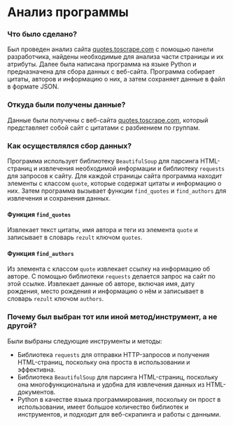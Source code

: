 **Анализ программы**
=====================

### Что было сделано?
Был проведен анализ сайта [quotes.toscrape.com](http://quotes.toscrape.com) с помощью панели разработчика, найдены необходимые для анализа части страницы и их атрибуты. 
Далее была написана программа на языке Python и предназначена для сбора данных с веб-сайта. Программа собирает цитаты, авторов и информацию о них, а затем сохраняет данные в файл в формате JSON.

### Откуда были получены данные?

Данные были получены с веб-сайта [quotes.toscrape.com](http://quotes.toscrape.com), который представляет собой сайт с цитатами с разбиением по группам.

### Как осуществлялся сбор данных?

Программа использует библиотеку `BeautifulSoup` для парсинга HTML-страниц и извлечения необходимой информации и библиотеку `requests` для запросов к сайту. 
Для каждой страницы сайта программа находит элементы с классом `quote`, которые содержат цитаты и информацию о них. Затем программа вызывает функции `find_quotes` и `find_authors` для извлечения и сохранения данных.

#### Функция `find_quotes`

Извлекает текст цитаты, имя автора и теги из элемента `quote` и записывает в словарь `rezult` ключом `quotes`.

#### Функция `find_authors`

Из элемента с классом `quote` извлекает ссылку на информацию об авторе. С помощью библиотеки `requests` делается запрос на сайт по этой ссылке. Извлекает данные об авторе, включая имя, дату рождения, место рождения и информацию о нём и записывает в словарь `rezult` ключом `authors`.

### Почему был выбран тот или иной метод/инструмент, а не другой?

Были выбраны следующие инструменты и методы:

* Библиотека `requests` для отправки HTTP-запросов и получения HTML-страниц, поскольку она проста в использовании и эффективна.
* Библиотека `BeautifulSoup` для парсинга HTML-страниц, поскольку она многофункциональна и удобна для извлечения данных из HTML-документов.
* Python в качестве языка программирования, поскольку он прост в использовании, имеет большое количество библиотек и инструментов, и подходит для веб-скрапинга и работы с данными.
